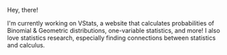 Hey, there! 

I'm currently working on VStats, a website that calculates probabilities of Binomial & Geometric distributions, one-variable statistics, and more! 
I also love statistics research, especially finding connections between statistics and calculus. 
